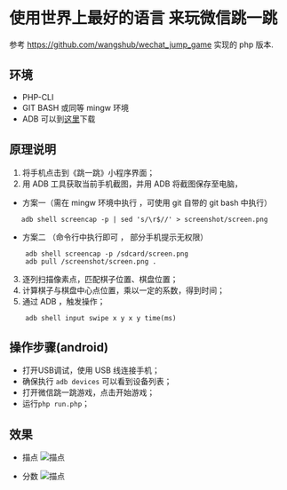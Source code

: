 # 使用世界上最好的语言 来玩微信跳一跳

参考 https://github.com/wangshub/wechat_jump_game 实现的 php 版本.



## 环境

- PHP-CLI 
- GIT BASH 或同等 mingw 环境
- ADB 可以到[这里](https://adb.clockworkmod.com/)下载

## 原理说明

1. 将手机点击到《跳一跳》小程序界面；
2. 用 ADB 工具获取当前手机截图，并用 ADB 将截图保存至电脑，

* 方案一（需在 mingw 环境中执行 ，可使用 git 自带的 git bash 中执行）
```shell
   adb shell screencap -p | sed 's/\r$//' > screenshot/screen.png
```
* 方案二 （命令行中执行即可 ， 部分手机提示无权限）
```shell
    adb shell screencap -p /sdcard/screen.png
    adb pull /screenshot/screen.png .
```

3. 逐列扫描像素点，匹配棋子位置、棋盘位置；
4. 计算棋子与棋盘中心点位置，乘以一定的系数，得到时间；
5. 通过 ADB ，触发操作；

```shell
    adb shell input swipe x y x y time(ms)
```

## 操作步骤(android)

- 打开USB调试，使用 USB 线连接手机；
- 确保执行 `adb devices` 可以看到设备列表；
- 打开微信跳一跳游戏，点击开始游戏；
- 运行`php run.php`；

## 效果

- 描点
![描点](http://ww1.sinaimg.cn/large/0060lm7Tly1fn5iqksyjij30u01hcgml.jpg)

- 分数 
![描点](http://ww3.sinaimg.cn/large/0060lm7Tly1fn5iqkse18j30u01hcgmf.jpg)

